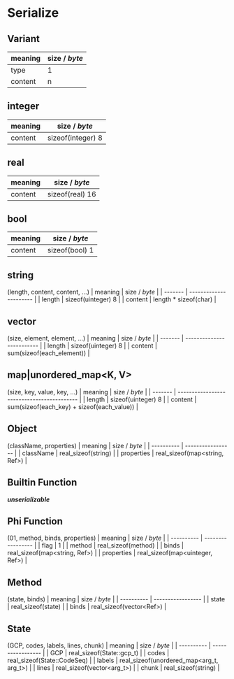 # Serialize

## Variant

| meaning | size / _byte_ |
| ------- | ------------- |
| type    | 1             |
| content | n             |

## integer

| meaning | size / _byte_     |
| ------- | ----------------- |
| content | sizeof(integer) 8 |

## real

| meaning | size / _byte_   |
| ------- | --------------- |
| content | sizeof(real) 16 |

## bool

| meaning | size / _byte_  |
| ------- | -------------- |
| content | sizeof(bool) 1 |

## string

(length, content, content, ...)
| meaning | size / _byte_ |
| ------- | ---------------------- |
| length | sizeof(uinteger) 8 |
| content | length \* sizeof(char) |

## vector<T>

(size, element, element, ...)
| meaning | size / _byte_ |
| ------- | ------------------------- |
| length | sizeof(uinteger) 8 |
| content | sum(sizeof(each_element)) |

## map|unordered_map<K, V>

(size, key, value, key, ...)
| meaning | size / _byte_ |
| ------- | ------------------------------------------ |
| length | sizeof(uinteger) 8 |
| content | sum(sizeof(each_key) + sizeof(each_value)) |

## Object

(className, properties)
| meaning | size / _byte_ |
| ---------- | ----------------- |
| className | real_sizeof(string) |
| properties | real_sizeof(map<string, Ref<Variant>>) |

## Builtin Function

**_unserializable_**

## Phi Function

(01, method, binds, properties)
| meaning | size / _byte_ |
| ---------- | ----------------- |
| flag | 1 |
| method | real_sizeof(method) |
| binds | real_sizeof(map<string, Ref<Variant>>) |
| properties | real_sizeof(map<uinteger, Ref<Variant>>) |

## Method

(state, binds)
| meaning | size / _byte_ |
| ---------- | ----------------- |
| state | real_sizeof(state) |
| binds | real_sizeof(vector<Ref<string>>) |

## State

(GCP, codes, labels, lines, chunk)
| meaning | size / _byte_ |
| ---------- | ----------------- |
| GCP | real_sizeof(State::gcp_t) |
| codes | real_sizeof(State::CodeSeq) |
| labels | real_sizeof(unordered_map<arg_t, arg_t>) |
| lines | real_sizeof(vector<arg_t>) |
| chunk | real_sizeof(string) |
